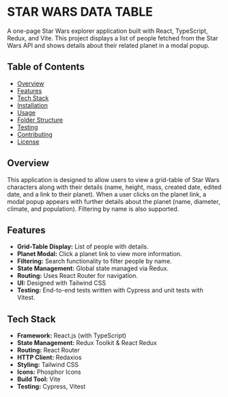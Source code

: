 # STAR WARS DATA TABLE

A one-page Star Wars explorer application built with React, TypeScript, Redux, and Vite. This project displays a list of people fetched from the Star Wars API and shows details about their related planet in a modal popup.

## Table of Contents

- [Overview](#overview)
- [Features](#features)
- [Tech Stack](#tech-stack)
- [Installation](#installation)
- [Usage](#usage)
- [Folder Structure](#folder-structure)
- [Testing](#testing)
- [Contributing](#contributing)
- [License](#license)

## Overview

This application is designed to allow users to view a grid-table of Star Wars characters along with their details (name, height, mass, created date, edited date, and a link to their planet). When a user clicks on the planet link, a modal popup appears with further details about the planet (name, diameter, climate, and population). Filtering by name is also supported.

## Features

- **Grid-Table Display:** List of people with details.
- **Planet Modal:** Click a planet link to view more information.
- **Filtering:** Search functionality to filter people by name.
- **State Management:** Global state managed via Redux.
- **Routing:** Uses React Router for navigation.
- **UI:** Designed with Tailwind CSS
- **Testing:** End-to-end tests written with Cypress and unit tests with Vitest.

## Tech Stack

- **Framework:** React.js (with TypeScript)
- **State Management:** Redux Toolkit & React Redux
- **Routing:** React Router
- **HTTP Client:** Redaxios
- **Styling:** Tailwind CSS
- **Icons:** Phosphor Icons
- **Build Tool:** Vite
- **Testing:** Cypress, Vitest
